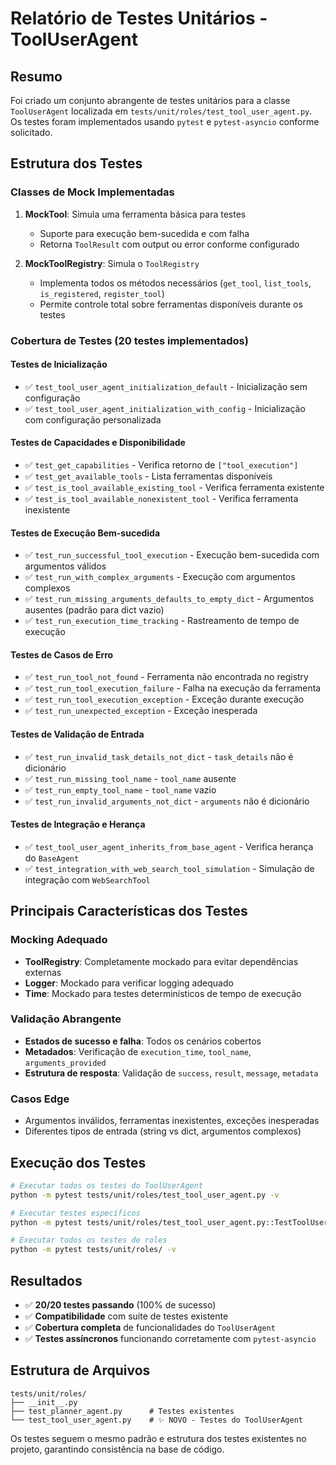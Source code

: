 # Relatório de Testes Unitários - ToolUserAgent

## Resumo

Foi criado um conjunto abrangente de testes unitários para a classe `ToolUserAgent` localizada em `tests/unit/roles/test_tool_user_agent.py`. Os testes foram implementados usando `pytest` e `pytest-asyncio` conforme solicitado.

## Estrutura dos Testes

### Classes de Mock Implementadas

1. **MockTool**: Simula uma ferramenta básica para testes
   - Suporte para execução bem-sucedida e com falha
   - Retorna `ToolResult` com output ou error conforme configurado

2. **MockToolRegistry**: Simula o `ToolRegistry`
   - Implementa todos os métodos necessários (`get_tool`, `list_tools`, `is_registered`, `register_tool`)
   - Permite controle total sobre ferramentas disponíveis durante os testes

### Cobertura de Testes (20 testes implementados)

#### Testes de Inicialização
- ✅ `test_tool_user_agent_initialization_default` - Inicialização sem configuração
- ✅ `test_tool_user_agent_initialization_with_config` - Inicialização com configuração personalizada

#### Testes de Capacidades e Disponibilidade
- ✅ `test_get_capabilities` - Verifica retorno de `["tool_execution"]`
- ✅ `test_get_available_tools` - Lista ferramentas disponíveis
- ✅ `test_is_tool_available_existing_tool` - Verifica ferramenta existente
- ✅ `test_is_tool_available_nonexistent_tool` - Verifica ferramenta inexistente

#### Testes de Execução Bem-sucedida
- ✅ `test_run_successful_tool_execution` - Execução bem-sucedida com argumentos válidos
- ✅ `test_run_with_complex_arguments` - Execução com argumentos complexos
- ✅ `test_run_missing_arguments_defaults_to_empty_dict` - Argumentos ausentes (padrão para dict vazio)
- ✅ `test_run_execution_time_tracking` - Rastreamento de tempo de execução

#### Testes de Casos de Erro
- ✅ `test_run_tool_not_found` - Ferramenta não encontrada no registry
- ✅ `test_run_tool_execution_failure` - Falha na execução da ferramenta
- ✅ `test_run_tool_execution_exception` - Exceção durante execução
- ✅ `test_run_unexpected_exception` - Exceção inesperada

#### Testes de Validação de Entrada
- ✅ `test_run_invalid_task_details_not_dict` - `task_details` não é dicionário
- ✅ `test_run_missing_tool_name` - `tool_name` ausente
- ✅ `test_run_empty_tool_name` - `tool_name` vazio
- ✅ `test_run_invalid_arguments_not_dict` - `arguments` não é dicionário

#### Testes de Integração e Herança
- ✅ `test_tool_user_agent_inherits_from_base_agent` - Verifica herança do `BaseAgent`
- ✅ `test_integration_with_web_search_tool_simulation` - Simulação de integração com `WebSearchTool`

## Principais Características dos Testes

### Mocking Adequado
- **ToolRegistry**: Completamente mockado para evitar dependências externas
- **Logger**: Mockado para verificar logging adequado
- **Time**: Mockado para testes determinísticos de tempo de execução

### Validação Abrangente
- **Estados de sucesso e falha**: Todos os cenários cobertos
- **Metadados**: Verificação de `execution_time`, `tool_name`, `arguments_provided`
- **Estrutura de resposta**: Validação de `success`, `result`, `message`, `metadata`

### Casos Edge
- Argumentos inválidos, ferramentas inexistentes, exceções inesperadas
- Diferentes tipos de entrada (string vs dict, argumentos complexos)

## Execução dos Testes

```bash
# Executar todos os testes do ToolUserAgent
python -m pytest tests/unit/roles/test_tool_user_agent.py -v

# Executar testes específicos
python -m pytest tests/unit/roles/test_tool_user_agent.py::TestToolUserAgent::test_run_successful_tool_execution -v

# Executar todos os testes de roles
python -m pytest tests/unit/roles/ -v
```

## Resultados

- ✅ **20/20 testes passando** (100% de sucesso)
- ✅ **Compatibilidade** com suite de testes existente
- ✅ **Cobertura completa** de funcionalidades do `ToolUserAgent`
- ✅ **Testes assíncronos** funcionando corretamente com `pytest-asyncio`

## Estrutura de Arquivos

```
tests/unit/roles/
├── __init__.py
├── test_planner_agent.py      # Testes existentes
└── test_tool_user_agent.py    # ✨ NOVO - Testes do ToolUserAgent
```

Os testes seguem o mesmo padrão e estrutura dos testes existentes no projeto, garantindo consistência na base de código.
